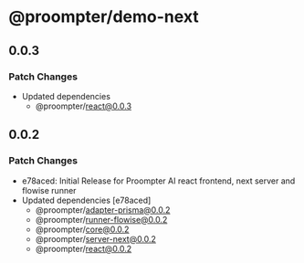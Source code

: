 # @proompter/demo-next

## 0.0.3

### Patch Changes

- Updated dependencies
  - @proompter/react@0.0.3

## 0.0.2

### Patch Changes

- e78aced: Initial Release for Proompter AI react frontend, next server and flowise runner
- Updated dependencies [e78aced]
  - @proompter/adapter-prisma@0.0.2
  - @proompter/runner-flowise@0.0.2
  - @proompter/core@0.0.2
  - @proompter/server-next@0.0.2
  - @proompter/react@0.0.2

